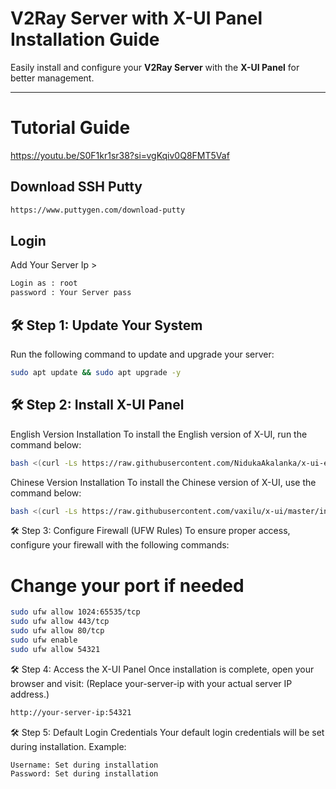 # V2Ray Server with X-UI Panel Installation Guide

Easily install and configure your **V2Ray Server** with the **X-UI Panel** for better management.

---

# Tutorial Guide

https://youtu.be/S0F1kr1sr38?si=vgKqiv0Q8FMT5Vaf


## Download SSH Putty 

```bash
https://www.puttygen.com/download-putty

```

## Login

Add Your Server Ip >
```bash
Login as : root
password : Your Server pass

```

## 🛠 Step 1: Update Your System

Run the following command to update and upgrade your server:

```bash
sudo apt update && sudo apt upgrade -y

```
## 🛠 Step 2: Install X-UI Panel
English Version Installation
To install the English version of X-UI, run the command below:
```bash
bash <(curl -Ls https://raw.githubusercontent.com/NidukaAkalanka/x-ui-english/master/install.sh)

```
Chinese Version Installation
To install the Chinese version of X-UI, use the command below:
```bash
bash <(curl -Ls https://raw.githubusercontent.com/vaxilu/x-ui/master/install.sh)

```
🛠 Step 3: Configure Firewall (UFW Rules)
To ensure proper access, configure your firewall with the following commands:
# Change your port if needed
```bash
sudo ufw allow 1024:65535/tcp
sudo ufw allow 443/tcp
sudo ufw allow 80/tcp
sudo ufw enable
sudo ufw allow 54321

```
🛠 Step 4: Access the X-UI Panel
Once installation is complete, open your browser and visit:
(Replace your-server-ip with your actual server IP address.)
```bash
http://your-server-ip:54321

```
🛠 Step 5: Default Login Credentials
Your default login credentials will be set during installation. Example:
```bash
Username: Set during installation
Password: Set during installation
